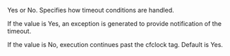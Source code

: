 Yes or No. Specifies how timeout conditions are handled. 

If the value is Yes, an exception is generated to provide notification of the timeout. 

If the value is No, execution continues past the cfclock tag. Default is Yes.